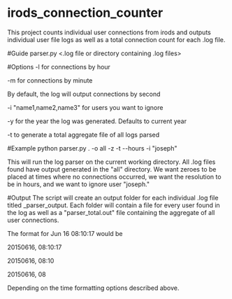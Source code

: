# irods_connection_counter
This project counts individual user connections from irods and outputs individual user file logs as well as a total connection count for each .log file.

#Guide
parser.py <.log file or directory containing .log files>

#Options
-l for connections by hour

-m for connections by minute

By default, the log will output connections by second

-i "name1,name2,name3" for users you want to ignore

-y <year> for the year the log was generated. Defaults to current year

-t to generate a total aggregate file of all logs parsed

#Example
python parser.py . -o all -z -t --hours -i "joseph"

This will run the log parser on the current working directory. All .log files found have output generated in the "all" directory. We want zeroes to be placed at times where no connections occurred, we want the resolution to be in hours, and we want to ignore user "joseph."


#Output
The script will create an output folder for each individual .log file titled <name of log>_parser_output. 
Each folder will contain a file for every user found in the log as well as a "parser_total.out" file containing the aggregate of all user connections.

The format for Jun 16 08:10:17 would be

20150616, 08:10:17

20150616, 08:10

20150616, 08

Depending on the time formatting options described above.
